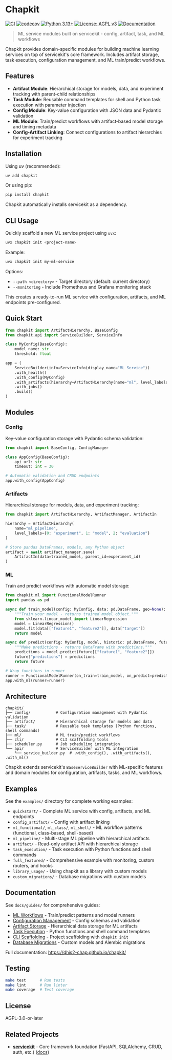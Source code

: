 # Chapkit

[![CI](https://github.com/dhis2-chap/chapkit/actions/workflows/ci.yml/badge.svg)](https://github.com/dhis2-chap/chapkit/actions/workflows/ci.yml)
[![codecov](https://codecov.io/gh/dhis2-chap/chapkit/branch/main/graph/badge.svg)](https://codecov.io/gh/dhis2-chap/chapkit)
[![Python 3.13+](https://img.shields.io/badge/python-3.13+-blue.svg)](https://www.python.org/downloads/)
[![License: AGPL v3](https://img.shields.io/badge/License-AGPL_v3-blue.svg)](https://www.gnu.org/licenses/agpl-3.0)
[![Documentation](https://img.shields.io/badge/docs-mkdocs-blue.svg)](https://dhis2-chap.github.io/chapkit/)

> ML service modules built on servicekit - config, artifact, task, and ML workflows

Chapkit provides domain-specific modules for building machine learning services on top of servicekit's core framework. Includes artifact storage, task execution, configuration management, and ML train/predict workflows.

## Features

- **Artifact Module**: Hierarchical storage for models, data, and experiment tracking with parent-child relationships
- **Task Module**: Reusable command templates for shell and Python task execution with parameter injection
- **Config Module**: Key-value configuration with JSON data and Pydantic validation
- **ML Module**: Train/predict workflows with artifact-based model storage and timing metadata
- **Config-Artifact Linking**: Connect configurations to artifact hierarchies for experiment tracking

## Installation

Using uv (recommended):

```bash
uv add chapkit
```

Or using pip:

```bash
pip install chapkit
```

Chapkit automatically installs servicekit as a dependency.

## CLI Usage

Quickly scaffold a new ML service project using `uvx`:

```bash
uvx chapkit init <project-name>
```

Example:
```bash
uvx chapkit init my-ml-service
```

Options:
- `--path <directory>` - Target directory (default: current directory)
- `--monitoring` - Include Prometheus and Grafana monitoring stack

This creates a ready-to-run ML service with configuration, artifacts, and ML endpoints pre-configured.

## Quick Start

```python
from chapkit import ArtifactHierarchy, BaseConfig
from chapkit.api import ServiceBuilder, ServiceInfo

class MyConfig(BaseConfig):
    model_name: str
    threshold: float

app = (
    ServiceBuilder(info=ServiceInfo(display_name="ML Service"))
    .with_health()
    .with_config(MyConfig)
    .with_artifacts(hierarchy=ArtifactHierarchy(name="ml", level_labels={0: "model"}))
    .with_jobs()
    .build()
)
```

## Modules

### Config

Key-value configuration storage with Pydantic schema validation:

```python
from chapkit import BaseConfig, ConfigManager

class AppConfig(BaseConfig):
    api_url: str
    timeout: int = 30

# Automatic validation and CRUD endpoints
app.with_config(AppConfig)
```

### Artifacts

Hierarchical storage for models, data, and experiment tracking:

```python
from chapkit import ArtifactHierarchy, ArtifactManager, ArtifactIn

hierarchy = ArtifactHierarchy(
    name="ml_pipeline",
    level_labels={0: "experiment", 1: "model", 2: "evaluation"}
)

# Store pandas DataFrames, models, any Python object
artifact = await artifact_manager.save(
    ArtifactIn(data=trained_model, parent_id=experiment_id)
)
```

### ML

Train and predict workflows with automatic model storage:

```python
from chapkit.ml import FunctionalModelRunner
import pandas as pd

async def train_model(config: MyConfig, data: pd.DataFrame, geo=None):
    """Train your model - returns trained model object."""
    from sklearn.linear_model import LinearRegression
    model = LinearRegression()
    model.fit(data[["feature1", "feature2"]], data["target"])
    return model

async def predict(config: MyConfig, model, historic: pd.DataFrame, future: pd.DataFrame, geo=None):
    """Make predictions - returns DataFrame with predictions."""
    predictions = model.predict(future[["feature1", "feature2"]])
    future["predictions"] = predictions
    return future

# Wrap functions in runner
runner = FunctionalModelRunner(on_train=train_model, on_predict=predict)
app.with_ml(runner=runner)
```

## Architecture

```
chapkit/
├── config/           # Configuration management with Pydantic validation
├── artifact/         # Hierarchical storage for models and data
├── task/             # Reusable task templates (Python functions, shell commands)
├── ml/               # ML train/predict workflows
├── cli/              # CLI scaffolding tools
├── scheduler.py      # Job scheduling integration
└── api/              # ServiceBuilder with ML integration
    └── service_builder.py  # .with_config(), .with_artifacts(), .with_ml()
```

Chapkit extends servicekit's `BaseServiceBuilder` with ML-specific features and domain modules for configuration, artifacts, tasks, and ML workflows.

## Examples

See the `examples/` directory for complete working examples:

- `quickstart/` - Complete ML service with config, artifacts, and ML endpoints
- `config_artifact/` - Config with artifact linking
- `ml_functional/`, `ml_class/`, `ml_shell/` - ML workflow patterns (functional, class-based, shell-based)
- `ml_pipeline/` - Multi-stage ML pipeline with hierarchical artifacts
- `artifact/` - Read-only artifact API with hierarchical storage
- `task_execution/` - Task execution with Python functions and shell commands
- `full_featured/` - Comprehensive example with monitoring, custom routers, and hooks
- `library_usage/` - Using chapkit as a library with custom models
- `custom_migrations/` - Database migrations with custom models

## Documentation

See `docs/guides/` for comprehensive guides:

- [ML Workflows](docs/guides/ml-workflows.md) - Train/predict patterns and model runners
- [Configuration Management](docs/guides/configuration-management.md) - Config schemas and validation
- [Artifact Storage](docs/guides/artifact-storage.md) - Hierarchical data storage for ML artifacts
- [Task Execution](docs/guides/task-execution.md) - Python functions and shell command templates
- [CLI Scaffolding](docs/guides/cli-scaffolding.md) - Project scaffolding with `chapkit init`
- [Database Migrations](docs/guides/database-migrations.md) - Custom models and Alembic migrations

Full documentation: https://dhis2-chap.github.io/chapkit/

## Testing

```bash
make test      # Run tests
make lint      # Run linter
make coverage  # Test coverage
```

## License

AGPL-3.0-or-later

## Related Projects

- **[servicekit](https://github.com/winterop-com/servicekit)** - Core framework foundation (FastAPI, SQLAlchemy, CRUD, auth, etc.) ([docs](https://winterop-com.github.io/servicekit))
